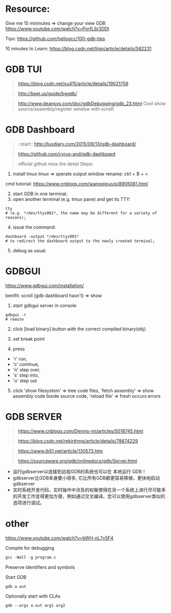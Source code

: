 # Resource:
Give me 15 mininutes => change your view GDB
https://www.youtube.com/watch?v=PorfLSr3DDI

Tips:
https://github.com/hellogcc/100-gdb-tips

10 minutes to Learn:
https://blog.csdn.net/liigo/article/details/582231

# GDB TUI
> https://blog.csdn.net/xu415/article/details/19021759

> http://beej.us/guide/bggdb/

> http://www.deansys.com/doc/gdbDebugging/gdb_23.html
Cool show source/assembly/register window with scroll!


# GDB Dashboard
> ::start:: http://tuxdiary.com/2015/09/13/gdb-dashboard/
>
> https://github.com/cyrus-and/gdb-dashboard

> official github miss the detail
Steps:
1. install tmux
tmux => sperate output
window rename: ctrl + B + <

cmd tutorial:
https://www.cnblogs.com/wangqiguo/p/8905081.html

2. start GDB in one terminal;
3. open another terminal (e.g. tmux pane) and get its TTY:
```shell
tty
# (e.g. */dev/ttys001*, the name may be different for a variety of reasons);
```
4. issue the command:
```shell
dashboard -output */dev/ttys001* 
# to redirect the dashboard output to the newly created terminal;
```
5. debug as usual.

# GDBGUI
https://www.gdbgui.com/installation/

benifit: scroll (gdb dashboard hasn't) => show 

1. start gdbgui server in console
```
gdbgui -r
# remote
```
2. click [load binary] button with the correct compiled binary(obj)

3. set break point

4. press 
- 'r' run, 
- 'c' continue, 
- 'n' step over, 
- 's' step into, 
- 'u' step out

5. click 'show filesystem' => tree code files, 
'fetch assembly' => show assembly code biside source code, 
'reload file' => fresh occurs errors

# GDB SERVER
> https://www.cnblogs.com/Dennis-mi/articles/5018745.html

> https://blog.csdn.net/rebirthme/article/details/78874229

> https://www.jb51.net/article/130573.htm

> https://sourceware.org/gdb/onlinedocs/gdb/Server.html
* 运行gdbserver以连接到远程GDB的系统也可以在 本地运行 GDB！ 
* gdbserver比GDB本身要小得多, 它比所有GDB都更容易移植，更快地启动gdbserver
* 实时系统开发代码，实时操作中涉及的权衡使得在另一个系统上进行尽可能多的开发工作变得更加方便，例如通过交叉编译。您可以使用gdbserver类似的选项进行调试。

# other
https://www.youtube.com/watch?v=bWH-nL7v5F4

Compile for debugging
```c
gcc -Wall -g program.c
```
Preserve identifiers and symbols

Start GDB
```c
gdb a.out
```

Optionally start with CLAs
```
gdb --args a.out arg1 arg2
```
